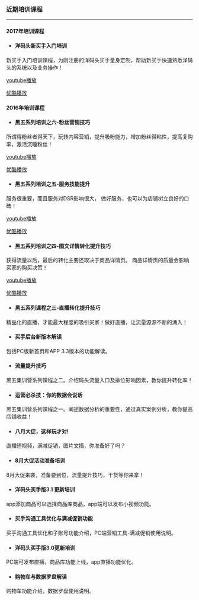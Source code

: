 ### 近期培训课程

---

#### 2017年培训课程

* #### 洋码头新买手入门培训

新买手入门培训课程，为刚注册的洋码头买手量身定制，帮助新买手快速熟悉洋码头的系统以及业务操作！

[youtube播放](https://youtu.be/DzgWiLuI0CI)

[优酷播放](http://v.youku.com/v_show/id_XMTc0MjA4MTc2MA==.html)

#### 

#### 2016年培训课程

* #### 黑五系列培训之六-粉丝营销技巧

所谓得粉丝者得天下，玩转内容营销，提升吸粉能力，增加粉丝得粘性，提高复购率，激活沉睡粉丝！

[youtube播放](https://youtu.be/qAjU-YfLU1w "youtube播放")

[优酷播放](http://v.youku.com/v_show/id_XMTc2NTIwMDQ5Ng==.html "优酷播放")

* #### 黑五系列培训之五-服务技能提升

服务很重要，而且服务对DSR影响很大， 做好服务，也可以为店铺树立良好的口碑！

[youtube播放](https://youtu.be/SFtsddI_gnE)

[优酷播放](http://v.youku.com/v_show/id_XMTc1ODkwNzE0OA==.html)

* #### 黑五系列培训之四-图文详情转化提升技巧

获得流量以后，最后的转化主要还取决于商品详情页。 商品详情页的质量会影响买家的购买决策！

[youtube播放](https://youtu.be/X06NAGyAbqs)

[优酷播放](http://v.youku.com/v_show/id_XMTc1NjEzNjYwOA==.html)

* #### 黑五系列课程之三-直播转化提升技巧

精品化的直播，才能最大程度的吸引买家！做好直播，让流量源源不断的涌入！

* #### 买手后台新版本解读

包括PC版新首页和APP 3.3版本的功能解读。

* #### 流量提升技巧

黑五集训营系列课程之二。介绍码头流量入口及排位影响因素，教你提升转化率！

* #### 运营必杀技：你的数据会说话

黑五集训营系列课程之一。阐述数据分析的重要性，通过真实案例分析，教你提高店铺收益！

* #### 八月大促，这样玩才对!

直播短视频，满减促销，图片文描，你准备好了吗？

* #### 8月大促活动准备培训

8月大促来袭，准备要到位，流量提升技巧，干货等你来拿！

* #### 洋码头买手版3.1 更新培训

app添加商品可以选择商品库商品，app端可以发布小视频功能。

* #### 买手沟通工具优化与满减促销功能

买手沟通工具优化和子账号功能介绍，PC端营销工具-满减促销使用说明。

* #### 洋码头买手版3.0更新培训

PC端可发布直播，商品库功能上线，app直播功能优化。

* #### 购物车与数据罗盘解读

购物车功能介绍，数据罗盘使用说明。



